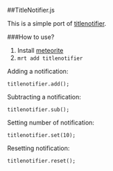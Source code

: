 ##TitleNotifier.js

This is a simple port of [titlenotifier](http://roshiro.github.io/TitleNotifier.js/). 

###How to use?

1. Install [meteorite](https://github.com/oortcloud/meteorite)
2. `mrt add titlenotifier`

Adding a notification:

`titlenotifier.add();`

Subtracting a notification:

`titlenotifier.sub();`

Setting number of notification:

`titlenotifier.set(10);`

Resetting notification:

`titlenotifier.reset();`
